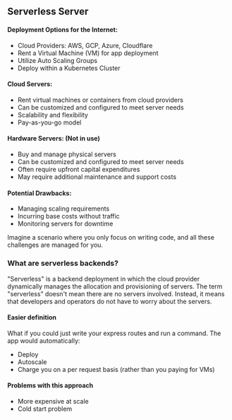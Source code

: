 ## Serverless Server

#### Deployment Options for the Internet:

- Cloud Providers: AWS, GCP, Azure, Cloudflare
- Rent a Virtual Machine (VM) for app deployment
- Utilize Auto Scaling Groups
- Deploy within a Kubernetes Cluster

#### Cloud Servers:
- Rent virtual machines or containers from cloud providers
- Can be customized and configured to meet server needs
- Scalability and flexibility
- Pay-as-you-go model

#### Hardware Servers: (Not in use)
- Buy and manage physical servers
- Can be customized and configured to meet server needs
- Often require upfront capital expenditures
- May require additional maintenance and support costs

#### Potential Drawbacks:

- Managing scaling requirements
- Incurring base costs without traffic
- Monitoring servers for downtime

Imagine a scenario where you only focus on writing code, and all these challenges are managed for you.

### What are serverless backends?
"Serverless" is a backend deployment in which the cloud provider dynamically manages the allocation and provisioning of servers. The term "serverless" doesn't mean there are no servers involved. Instead, it means that developers and operators do not have to worry about the servers.

#### Easier definition
What if you could just write your express routes and run a command. The app would automatically:
- Deploy
- Autoscale
- Charge you on a per request basis (rather than you paying for VMs)

#### Problems with this approach
- More expensive at scale
- Cold start problem
